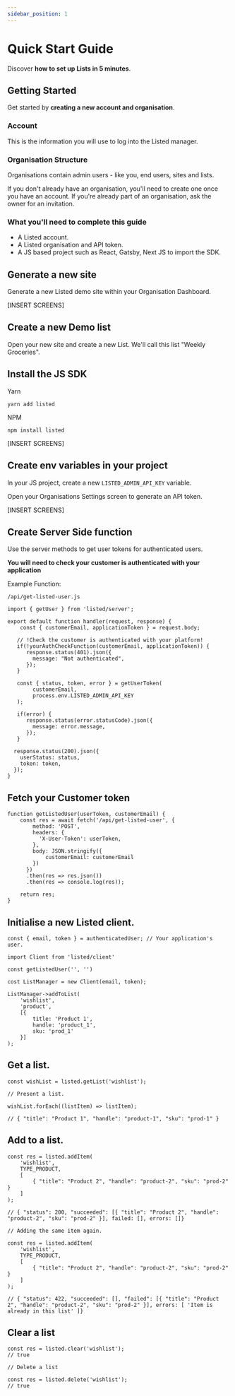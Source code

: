 ```yaml
---
sidebar_position: 1
---
```


# Quick Start Guide

Discover **how to set up Lists in 5 minutes**.

## Getting Started

Get started by **creating a new account and organisation**.

### Account

This is the information you will use to log into the Listed manager.

### Organisation Structure

Organisations contain admin users - like you, end users, sites and lists.

If you don't already have an organisation, you'll need to create one once you have an account.
If you're already part of an organisation, ask the owner for an invitation.

### What you'll need to complete this guide

- A Listed account.
- A Listed organisation and API token.
- A JS based project such as React, Gatsby, Next JS to import the SDK.

## Generate a new site

Generate a new Listed demo site within your Organisation Dashboard.

[INSERT SCREENS]

## Create a new Demo list

Open your new site and create a new List. 
We'll call this list "Weekly Groceries".

## Install the JS SDK

Yarn

```yarn add listed```

NPM

```npm install listed```

[INSERT SCREENS]

## Create env variables in your project

In your JS project, create a new `LISTED_ADMIN_API_KEY` variable.

Open your Organisations Settings screen to generate an API token.

[INSERT SCREENS]

## Create Server Side function

Use the server methods to get user tokens for authenticated users.

**You will need to check your customer is authenticated with your application**

Example Function:

```
/api/get-listed-user.js

import { getUser } from 'listed/server';

export default function handler(request, response) {
    const { customerEmail, applicationToken } = request.body;

   // !Check the customer is authenticated with your platform!
   if(!yourAuthCheckFunction(customerEmail, applicationToken)) {
      response.status(401).json({
        message: "Not authenticated",
      });
   }

   const { status, token, error } = getUserToken(
        customerEmail, 
        process.env.LISTED_ADMIN_API_KEY
   );
   
   if(error) {
      response.status(error.statusCode).json({
        message: error.message,
      });
   }
   
  response.status(200).json({
    userStatus: status,
    token: token,
  });
}
```

## Fetch your Customer token

```
function getListedUser(userToken, customerEmail) {
    const res = await fetch('/api/get-listed-user', {
        method: 'POST',
        headers: {
          'X-User-Token': userToken,
        },
        body: JSON.stringify({
            customerEmail: customerEmail
        })
      })
      .then(res => res.json())
      .then(res => console.log(res));
      
    return res;
}
```

## Initialise a new Listed client.

```
const { email, token } = authenticatedUser; // Your application's user.

import Client from 'listed/client'

const getListedUser('', '')

cost ListManager = new Client(email, token);

ListManager->addToList(
    'wishlist', 
    'product', 
    [{
        title: 'Product 1',
        handle: 'product_1',
        sku: 'prod_1'
    }]
);
```

##  Get a list.

```
const wishList = listed.getList('wishlist');

// Present a list.

wishList.forEach((listItem) => listItem);

// { "title": "Product 1", "handle": "product-1", "sku": "prod-1" }
```

## Add to a list.

```
const res = listed.addItem(
    'wishlist',
    TYPE_PRODUCT,
    [
        { "title": "Product 2", "handle": "product-2", "sku": "prod-2" }
    ]
);

// { "status": 200, "succeeded": [{ "title": "Product 2", "handle": "product-2", "sku": "prod-2" }], failed: [], errors: []}

// Adding the same item again.

const res = listed.addItem(
    'wishlist',
    TYPE_PRODUCT,
    [
        { "title": "Product 2", "handle": "product-2", "sku": "prod-2" }
    ]
);

// { "status": 422, "succeeded": [], "failed": [{ "title": "Product 2", "handle": "product-2", "sku": "prod-2" }], errors: [ 'Item is already in this list' ]}
```

## Clear a list

```
const res = listed.clear('wishlist');
// true

// Delete a list

const res = listed.delete('wishlist');
// true
```
